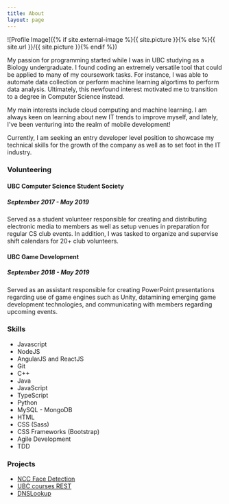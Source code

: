 ```yaml
---
title: About
layout: page
---
```

![Profile Image]({% if site.external-image %}{{ site.picture }}{% else %}{{ site.url }}/{{ site.picture }}{% endif %})

<p>My passion for programming started while I was in UBC studying as a Biology undergraduate. I found coding an extremely versatile tool that could be applied to many of my coursework tasks. For instance, I was able to automate data collection or perform machine learning algortims to perform data analysis. Ultimately, this newfound interest motivated me to transition to a degree in Computer Science instead.</p>

<p>My main interests include cloud computing and machine learning. I am always keen on learning about new IT trends to improve myself, and lately, I've been venturing into the realm of mobile 
development!</p>

<p>
Currently, I am seeking an entry developer level position to showcase my 
technical skills for the growth of the company as well as to set foot in the IT industry.</p>

<h3>Volunteering</h3>

<h4>UBC Computer Science Student Society</h4>
<h5>September 2017 - May 2019</h5>

<p>Served as a student volunteer responsible for creating and distributing electronic media to members as well as setup venues in preparation for regular CS club events. In addition, I was tasked to organize and supervise shift calendars for 20+ club volunteers. </p>

<h4>UBC Game Development</h4>
<h5>September 2018 - May 2019</h5>

<p>Served as an assistant responsible for creating PowerPoint presentations regarding use of game engines such as Unity, datamining emerging game development technologies, and communicating with members regarding upcoming events. </p>

<h3>Skills</h3>

<ul class="skill-list">
	<li>Javascript</li>
	<li>NodeJS</li>
	<li>AngularJS and ReactJS</li>
	<li>Git</li>
	<li>C++</li>
	<li>Java</li>
	<li>JavaScript</li>
	<li>TypeScript</li>
	<li>Python</li>
	<li>MySQL - MongoDB</li>
	<li>HTML</li>
	<li>CSS (Sass)</li>
	<li>CSS Frameworks (Bootstrap)</li>
	<li>Agile Development</li>
	<li>TDD</li>
</ul>

<h3>Projects</h3>

<ul>
	<li><a href="https://github.com/mkson668/NCC-face-detection">NCC Face Detection</a></li>
	<li><a href="https://github.com/mkson668/University-REST">UBC courses REST</a></li>
	<li><a href="https://github.com/mkson668/DNSLookup">DNSLookup</a></li>
</ul>
